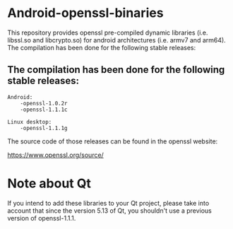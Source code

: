 # Android-openssl-binaries
This repository provides openssl pre-compiled dynamic libraries (i.e. libssl.so and libcrypto.so)
for android architectures (i.e. armv7 and arm64). The compilation has been done for the
following stable releases:

## The compilation has been done for the following stable releases:

    Android:
        -openssl-1.0.2r
        -openssl-1.1.1c        
    
    Linux desktop:
        -openssl-1.1.1g

The source code of those releases can be found in the openssl website:

https://www.openssl.org/source/

# Note about Qt
If you intend to add these libraries to your Qt project, please take into
account that since the version 5.13 of Qt, you shouldn't use a previous version
of openssl-1.1.1.

